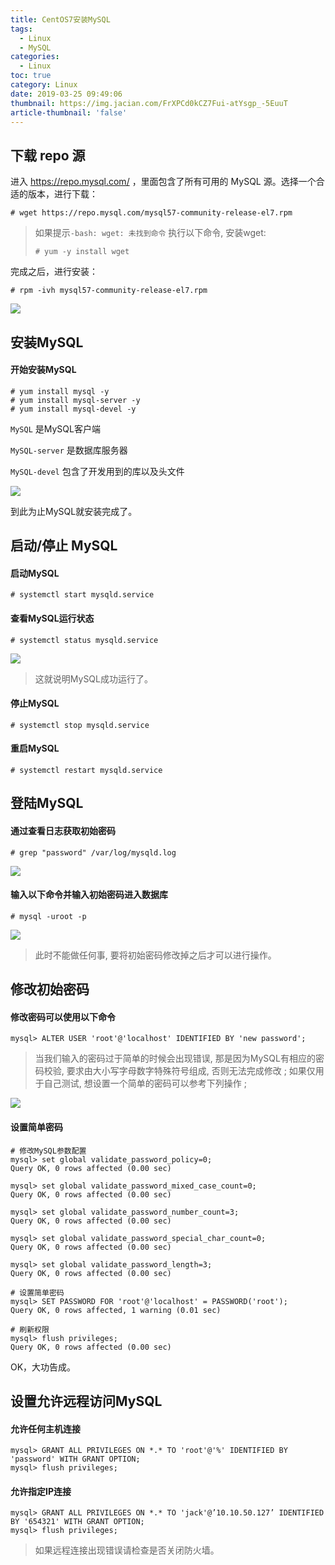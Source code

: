 ```yaml
---
title: CentOS7安装MySQL
tags:
  - Linux
  - MySQL
categories:
  - Linux
toc: true
category: Linux
date: 2019-03-25 09:49:06
thumbnail: https://img.jacian.com/FrXPCd0kCZ7Fui-atYsgp_-5EuuT
article-thumbnail: 'false'
---
```


## 下载 repo 源

进入 https://repo.mysql.com/  ，里面包含了所有可用的 MySQL 源。选择一个合适的版本，进行下载：

```shell
# wget https://repo.mysql.com/mysql57-community-release-el7.rpm
```

<!-- more -->

>  如果提示`-bash: wget: 未找到命令` 执行以下命令, 安装wget:
>```shell
># yum -y install wget
>```



完成之后，进行安装：

```shell
# rpm -ivh mysql57-community-release-el7.rpm
```



![](https://img.jacian.com/20190521112252.png)

## 安装MySQL

#### 开始安装MySQL

```shell
# yum install mysql -y
# yum install mysql-server -y
# yum install mysql-devel -y
```

`MySQL` 是MySQL客户端

`MySQL-server` 是数据库服务器

`MySQL-devel` 包含了开发用到的库以及头文件

![](https://img.jacian.com/20190521112131.png)

到此为止MySQL就安装完成了。



## 启动/停止 MySQL

#### 启动MySQL

```shell
# systemctl start mysqld.service
```

#### 查看MySQL运行状态

```shell
# systemctl status mysqld.service
```

![](https://img.jacian.com/20190521112526.png)

> 这就说明MySQL成功运行了。

#### 停止MySQL

```shell
# systemctl stop mysqld.service
```

#### 重启MySQL

```shell
# systemctl restart mysqld.service
```

## 登陆MySQL

#### 通过查看日志获取初始密码

```shell
# grep "password" /var/log/mysqld.log
```

![](https://img.jacian.com/20190521112654.png)

#### 输入以下命令并输入初始密码进入数据库

```shell
# mysql -uroot -p
```

![](https://img.jacian.com/20190521112729.png)



> 此时不能做任何事, 要将初始密码修改掉之后才可以进行操作。

## 修改初始密码

#### 修改密码可以使用以下命令

```mysql
mysql> ALTER USER 'root'@'localhost' IDENTIFIED BY 'new password';
```

> 当我们输入的密码过于简单的时候会出现错误, 那是因为MySQL有相应的密码校验, 要求由大小写字母数字特殊符号组成, 否则无法完成修改 ; 如果仅用于自己测试, 想设置一个简单的密码可以参考下列操作 ;

![](https://img.jacian.com/20190521112800.png)

#### 设置简单密码

```mysql
# 修改MySQL参数配置
mysql> set global validate_password_policy=0;
Query OK, 0 rows affected (0.00 sec)

mysql> set global validate_password_mixed_case_count=0;
Query OK, 0 rows affected (0.00 sec)

mysql> set global validate_password_number_count=3;
Query OK, 0 rows affected (0.00 sec)

mysql> set global validate_password_special_char_count=0;
Query OK, 0 rows affected (0.00 sec)

mysql> set global validate_password_length=3;
Query OK, 0 rows affected (0.00 sec)

# 设置简单密码
mysql> SET PASSWORD FOR 'root'@'localhost' = PASSWORD('root');
Query OK, 0 rows affected, 1 warning (0.01 sec)

# 刷新权限
mysql> flush privileges;
Query OK, 0 rows affected (0.00 sec)

```

OK，大功告成。

## 设置允许远程访问MySQL

#### 允许任何主机连接

```mysql
mysql> GRANT ALL PRIVILEGES ON *.* TO 'root'@'%' IDENTIFIED BY 'password' WITH GRANT OPTION;
mysql> flush privileges;
```

#### 允许指定IP连接

```mysql
mysql> GRANT ALL PRIVILEGES ON *.* TO 'jack'@’10.10.50.127’ IDENTIFIED BY '654321' WITH GRANT OPTION;
mysql> flush privileges;
```

> 如果远程连接出现错误请检查是否关闭防火墙。